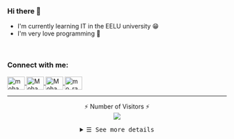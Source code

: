 ### Hi there 👋
- I'm currently learning IT in the EELU university 😁
- I'm very love programming 🖤

<br>
<h3 align="left">Connect with me:</h3>
<p align="left">
    <a href="https://twitter.com/mohamedrageb309" target="_blank">
        <img align="center" src="./social_media_logos/twitter_l.svg" alt="mohamedrageb309" height="30" width="40" />
    </a>
    <a href="https://linkedin.com/in/mohamed-ragab-48447a1b8" target="_blank">
        <img align="center" src="./social_media_logos/linkedin.svg" alt="MohamedRagab2002" height="30" width="40"/>
    </a>
    <a href="https://fb.com/profile.php?id=100012237370775" target="_blank">
        <img align="center" src="./social_media_logos/facebook%20_l.svg" alt="MohamedRagab" height="30" width="40"/>
    </a>
    <a href="https://instagram.com/mo_ragab2002" target="_blank">
        <img align="center" src="./social_media_logos/instagram_l.svg" alt="mo_ragab2002" height="30" width="40"/>
    </a>
</p>

---
<p align="center">⚡ Number of Visitors ⚡ <br>
<img alr="⚡ Number of Visitors ⚡" src="https://profile-counter.glitch.me/MohamedRagab2002/count.svg"/>
</p>

<details align="center">
   <summary> <samp>&#9776; See more details</samp></summary>
    <p align="center">
     <br>
     <!-- All repositories -->
      <a href="https://github.com/MohamedRagab2002?tab=repositories" target="_blank">
        <img alt="Code" src="https://img.shields.io/badge/-code-000000?style=flat-square&logo=Plex&logoColor=white">
      </a>
      <!-- Java -->
      <a href="https://github.com/MohamedRagab2002?tab=repositories&language=java" target="_blank">
        <img alt="Java" src="https://img.shields.io/badge/-Java-b07219?style=flat-square&logo=Java&logoColor=white">
      </a>
      <!-- Html -->
      <a href="https://github.com/MohamedRagab2002?tab=repositories&language=Html" target="_blank">
        <img alt="Html" src="https://img.shields.io/badge/-Html-FC490B?style=flat-square&logo=Html&logoColor=white">
      </a>
      <!-- Css -->
      <a href="https://github.com/MohamedRagab2002?tab=repositories&language=Html" target="_blank">
        <img alt="Css" src="https://img.shields.io/badge/Css-379AD6?style=flat-square&logo=css&logoColor=white">
      </a>
  <br>

  <img src="https://github-readme-stats.vercel.app/api?username=MohamedRagab2002&count_private=true&theme=tokyonight&show_icons=true&hide=contribs,prs" width="70%"/>
  <br>
  <img alt="Anas's most used languages" src="https://github-readme-stats.vercel.app/api/top-langs/?username=MohamedRagab2002&layout=compact&theme=tokyonight" width="70%"/>
  
  <br>
     <a href="https://github.com/MohamedRagab2002?tab=followers" target="_blank">
        <img alt="Updates" src="https://img.shields.io/badge/--000000?style=flat-square&logo=RSS&logoColor=white">
     </a>
     <a href="https://github.com/MohamedRagab2002" target="_blank">
        <img alt="MohamedRagab2002" src="https://badges.pufler.dev/visits/MohamedRagab2002/MohamedRagab2002"/>
     </a>
     <a href="https://github.com/MohamedRagab2002/MohamedRagab2002" target="_blank">
        <img alt="GitHub hits" src="https://img.shields.io/github/last-commit/MohamedRagab2002/MohamedRagab2002?label=profile%20updated&style=flat-square"/>
     </a>
  </samp>
  </p>
</details>
<br>
</details>
